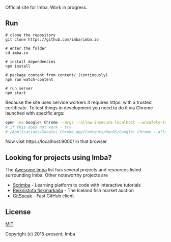 Official site for Imba. Work in progress.

## Run
```
# clone the repository
git clone https://github.com/imba/imba.io

# enter the folder
cd imba.io

# install dependencies
npm install

# package content from content/ (continously)
npm run watch-content

# run server
npm start
```

Because the site uses service workers it requires https: with a trusted certificate.
To test things in development you need to do it via Chrome launched with specific args:

```bash
open -na Google\ Chrome --args --allow-insecure-localhost --unsafely-treat-insecure-origin-as-secure=https://localhost
# if this does not work - try
# /Applications/Google\ Chrome.app/Contents/MacOS/Google\ Chrome --allow-insecure-localhost --unsafely-treat-insecure-origin-as-secure=https://localhost
```

Now visit https://localhost:9000/ in that browser

## Looking for projects using Imba?

The [Awesome Imba][0] list has several projects and resources listed surrounding
Imba.  Other noteworthy projects are 

- [Scrimba][1] - Learning platform to code with interactive tutorials
- [Reiknistofa fiskmarkaða][3] - The Iceland fish market auction
- [GitSpeak][2] - Fast GitHub client

## License

[MIT](./LICENSE)

Copyright (c) 2015-present, Imba

[0]: https://github.com/koolamusic/awesome-imba
[1]: https://scrimba.com/
[2]: https://gitspeak.com/
[3]: https://rsf.is/
